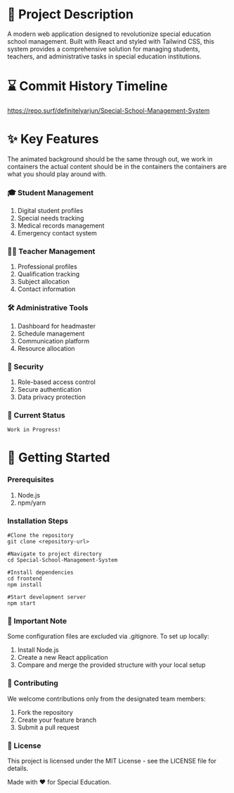 # 🎯 Project Description
A modern web application designed to revolutionize special education school management. Built with React and styled with Tailwind CSS, this system provides a comprehensive solution for managing students, teachers, and administrative tasks in special education institutions.

# ⌛ Commit History Timeline
https://repo.surf/definitelyarjun/Special-School-Management-System

# ✨ Key Features
The animated background should be the same through out, we work in containers the actual content should be in the containers the containers are what you should play around with.

### 🎓 Student Management
1. Digital student profiles
2. Special needs tracking
3. Medical records management
4. Emergency contact system

### 👨‍🏫 Teacher Management
1. Professional profiles
2. Qualification tracking
3. Subject allocation
4. Contact information

### 🛠️ Administrative Tools
1. Dashboard for headmaster
2. Schedule management
3. Communication platform
4. Resource allocation

### 🔐 Security
1. Role-based access control
2. Secure authentication
3. Data privacy protection

### 🚧 Current Status
```
Work in Progress!
```

# 🚀 Getting Started

### Prerequisites
1. Node.js
2. npm/yarn

### Installation Steps
```
#Clone the repository
git clone <repository-url>

#Navigate to project directory
cd Special-School-Management-System

#Install dependencies
cd frontend
npm install

#Start development server
npm start
```

### 📝 Important Note
Some configuration files are excluded via .gitignore. To set up locally:

1. Install Node.js
2. Create a new React application
3. Compare and merge the provided structure with your local setup

### 🤝 Contributing
We welcome contributions only from the designated team members:

1. Fork the repository
2. Create your feature branch
3. Submit a pull request

### 📄 License
This project is licensed under the MIT License - see the LICENSE file for details.

Made with ❤️ for Special Education.
